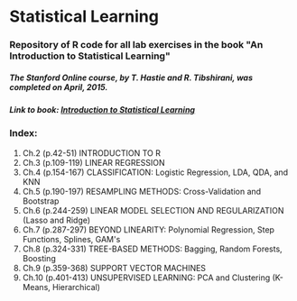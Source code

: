 # Statistical Learning
### Repository of R code for all lab exercises in the book "An Introduction to Statistical Learning"  


##### The Stanford Online course, by T. Hastie and R. Tibshirani, was completed on April, 2015.

##### Link to book: [Introduction to Statistical Learning](http://www-bcf.usc.edu/~gareth/ISL/ISLR%20First%20Printing.pdf)

### Index:

1. Ch.2 (p.42-51) INTRODUCTION TO R
2. Ch.3 (p.109-119) LINEAR REGRESSION
3. Ch.4 (p.154-167) CLASSIFICATION: Logistic Regression, LDA, QDA, and KNN
4. Ch.5 (p.190-197) RESAMPLING METHODS: Cross-Validation and Bootstrap
5. Ch.6 (p.244-259) LINEAR MODEL SELECTION AND REGULARIZATION (Lasso and Ridge)
6. Ch.7 (p.287-297) BEYOND LINEARITY: Polynomial Regression, Step Functions, Splines, GAM's
7. Ch.8 (p.324-331) TREE-BASED METHODS: Bagging, Random Forests, Boosting
8. Ch.9 (p.359-368) SUPPORT VECTOR MACHINES
9. Ch.10 (p.401-413) UNSUPERVISED LEARNING: PCA and Clustering (K-Means, Hierarchical)
